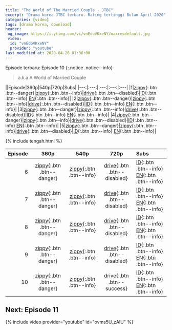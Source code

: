 ```yaml
---
title: "The World of The Married Couple - JTBC"
excerpt: "Drama korea JTBC terbaru. Rating tertinggi Bulan April 2020"
categories: [video]
tags: [drama korea, download]
header:
 og_image: https://i.ytimg.com/vi/vnEdoVKxeNY/maxresdefault.jpg
 video:
  id: "vnEdoVKxeNY"
  provider: "youtube"
last_modified_at: 2020-04-26 01:36:00
---
```


Episode terbaru: Episode 10
{:.notice .notice--info}

> a.k.a A World of Married Couple

||Episode|360p|540p|720p|Subs|
|---:|:---:|:---:|:---:|:---|
|1|[zippy](/zippyshare?st1=&srv=1&cde=WTOyTsbQ&st2=x){:.btn .btn--danger}|[zippy](/zippyshare?st1=&srv=47&cde=7qmHcjyS&st2=x){:.btn .btn--info}|[drive](#){:.btn .btn--disabled}|[ID](https://subscene.com/subtitles=the-world-of-the-married-a-world-of-married-couple-couples-world-boobooui-sekye&lang=indonesian&id=2174115){:.btn .btn--info} [EN](https://subscene.com/subtitles=the-world-of-the-married-a-world-of-married-couple-couples-world-boobooui-sekye&lang=english&id=2173849){:.btn .btn--info}|
|2|[zippy](/zippyshare?st1=&srv=76&cde=oKIPLvTO&st2=x){:.btn .btn--danger}|[zippy](/zippyshare?st1=&srv=49&cde=UXHOeYqP&st2=x){:.btn .btn--info}|[drive](#){:.btn .btn--disabled}|[ID](https://subscene.com/subtitles=the-world-of-the-married-a-world-of-married-couple-couples-world-boobooui-sekye&lang=indonesian&id=2175007){:.btn .btn--info} [EN](https://subscene.com/subtitles=the-world-of-the-married-a-world-of-married-couple-couples-world-boobooui-sekye&lang=english&id=2174845){:.btn .btn--info}|
|3|[zippy](/zippyshare?st1=&srv=81&cde=9nWGJSPg&st2=x){:.btn .btn--danger}|[zippy](/zippyshare?st1=&srv=47&cde=sKZ9HysM&st2=x){:.btn .btn--info}|[drive](#){:.btn .btn--disabled}|[ID](https://subscene.com/subtitles=the-world-of-the-married-a-world-of-married-couple-couples-world-boobooui-sekye&lang=indonesian&id=2180774){:.btn .btn--info} [EN](https://subscene.com/subtitles=the-world-of-the-married-a-world-of-married-couple-couples-world-boobooui-sekye&lang=english&id=2180408){:.btn .btn--info}|
|4|[zippy](/zippyshare?st1=&srv=48&cde=5jD16Mlv&st2=x){:.btn .btn--danger}|[zippy](/zippyshare?st1=&srv=30&cde=51xMti45&st2=x){:.btn .btn--info}|[drive](#){:.btn .btn--disabled}|[ID](https://subscene.com/subtitles=the-world-of-the-married-a-world-of-married-couple-couples-world-boobooui-sekye&lang=indonesian&id=2181480){:.btn .btn--info} [EN](https://subscene.com/subtitles=the-world-of-the-married-a-world-of-married-couple-couples-world-boobooui-sekye&lang=english&id=2181197){:.btn .btn--info}|
|5|[zippy](/zippyshare?st1=&srv=87&cde=xXj1dVqM&st2=x){:.btn .btn--danger}|[zippy](/zippyshare?st1=&srv=31&cde=CT4mu8su&st2=x){:.btn .btn--info}|[drive](#){:.btn .btn--disabled}|[ID](https://subscene.com/subtitles=the-world-of-the-married-a-world-of-married-couple-couples-world-boobooui-sekye&lang=indonesian&id=2187826){:.btn .btn--info} [EN](https://subscene.com/subtitles=the-world-of-the-married-a-world-of-married-couple-couples-world-boobooui-sekye&lang=english&id=2187457){:.btn .btn--info}|

{% include tengah.html %}

|Episode|360p|540p|720p|Subs|
|---:|:---:|:---:|:---:|:---|
|6|[zippy](/zippyshare?st1=&srv=92&cde=w9Up380D&st2=x){:.btn .btn--danger}|[zippy](/zippyshare?st1=&srv=96&cde=Fh8I0Zil&st2=x){:.btn .btn--info}|[drive](#){:.btn .btn--disabled}|[ID](https://subscene.com/subtitles=the-world-of-the-married-a-world-of-married-couple-couples-world-boobooui-sekye&lang=indonesian&id=2189080){:.btn .btn--info} [EN](https://subscene.com/subtitles=the-world-of-the-married-a-world-of-married-couple-couples-world-boobooui-sekye&lang=english&id=2188788){:.btn .btn--info}|
|7|[zippy](/zippyshare?st1=&srv=53&cde=xfQM5wM2&st2=x){:.btn .btn--danger}|[zippy](/zippyshare?st1=&srv=54&cde=nndV7UjC&st2=x){:.btn .btn--info}|[drive](#){:.btn .btn--disabled}|[ID](/subscene?subtitles=the-world-of-the-married-a-world-of-married-couple-couples-world-boobooui-sekye&lang=indonesian&id=2193773){:.btn .btn--info} [EN](https://subscene.com/subtitles=the-world-of-the-married-a-world-of-married-couple-couples-world-boobooui-sekye&lang=english&id=2193470){:.btn .btn--info}|
|8|[zippy](/zippyshare?st1=&srv=76&cde=TBMdAnKj&st2=x){:.btn .btn--danger}|[zippy](/zippyshare?st1=&srv=76&cde=bVQItjwO&st2=x){:.btn .btn--info}|[drive](#){:.btn .btn--disabled}|[ID](/subscene?subtitles=the-world-of-the-married-a-world-of-married-couple-couples-world-boobooui-sekye&lang=indonesian&id=2194499){:.btn .btn--info} [EN](/subscene?subtitles=the-world-of-the-married-a-world-of-married-couple-couples-world-boobooui-sekye&lang=english&id=2194241){:.btn .btn--info}|
|9|[zippy](/zippyshare?st1=&srv=86&cde=IajYSzwr&st2=x){:.btn .btn--danger}|[zippy](/zippyshare?st1=&srv=64&cde=KM2x2qID&st2=x){:.btn .btn--info}|[drive](#){:.btn .btn--disabled}|[ID](/subscene?subtitles=the-world-of-the-married-a-world-of-married-couple-couples-world-boobooui-sekye&lang=indonesian&id=2198859){:.btn .btn--info} [EN](/subscene?subtitles=the-world-of-the-married-a-world-of-married-couple-couples-world-boobooui-sekye&lang=english&id=2198664){:.btn .btn--info}|
|10|[zippy](/zippyshare?st1=&srv=79&cde=dxAA9BBc&st2=x){:.btn .btn--danger}|[zippy](/zippyshare?st1=&srv=94&cde=nPEUBoI5&st2=x){:.btn .btn--info}|[drive](/drive.google.com/?namw=ep10&id=1zM26I331Q-7SdZYRZjs2aZlMN0KuOhSE&size=720p){:.btn .btn--success}|[ID](/subscene?subtitles=the-world-of-the-married-a-world-of-married-couple-couples-world-boobooui-sekye&lang=indonesian&id=2199606){:.btn .btn--info} [EN](/subscene?subtitles=the-world-of-the-married-a-world-of-married-couple-couples-world-boobooui-sekye&lang=english&id=2199469){:.btn .btn--info}|

## Next: Episode 11

{% include video provider="youtube" id="ovms5U_zAIU" %}
